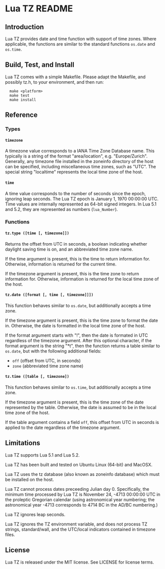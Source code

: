 # Lua TZ README

## Introduction

Lua TZ provides date and time function with support of time zones. Where
applicable, the functions are similar to the standard functions `os.date`
and `os.time`.


## Build, Test, and Install

Lua TZ comes with a simple Makefile. Please adapt the Makefile, and possibly
tz.h, to your environment, and then run:

```
  make <platform>
  make test
  make install
```

## Reference

### Types

#### `timezone`

A timezone value corresponds to a IANA Time Zone Database name. This typically
is a string of the format "area/location", e.g. "Europe/Zurich". Generally, any
timezone file installed in the zoneinfo directory of the host can be specified,
including miscellaneous time zones, such as "UTC". The special string
"localtime" represents the local time zone of the host.


#### `time`

A time value corresponds to the number of seconds since the epoch, ignoring
leap seconds. The Lua TZ epoch is January 1, 1970 00:00:00 UTC. Time values are
internally represented as 64-bit signed integers. In Lua 5.1 and 5.2, they
are represented as numbers (`lua_Number`).


### Functions

#### `tz.type ([time [, timezone]])`

Returns the offset from UTC in seconds, a boolean indicating whether daylight
saving time is on, and an abbreviated time zone name.

If the time argument is present, this is the time to return information for.
Otherwise, information is returned for the current time.

If the timezone argument is present, this is the time zone to return information
for. Otherwise, information is returned for the local time zone of the host.


#### `tz.date ([format [, time [, timezone]]])`

This function behaves similar to `os.date`, but additionally accepts a time
zone.

If the timezone argument is present, this is the time zone to format the date
in. Otherwise, the date is formatted in the local time zone of the host.

If the format argument starts with "!", then the date is formated in UTC
regardless of the timezone argument. After this optional character, if the
format argument is the string "\*t", then the function returns a table similar
to `os.date`, but with the following additional fields:

* `off` (offset from UTC, in seconds)
* `zone` (abbreviated time zone name)


#### `tz.time ([table [, timezone])`

This function behaves similar to `os.time`, but additionally accepts a time
zone.

If the timezone argument is present, this is the time zone of the date
represented by the table. Otherwise, the date is assumed to be in the local
time zone of the host.

If the table argument contains a field `off`, this offset from UTC in seconds
is applied to the date regardless of the timezone argument.


## Limitations

Lua TZ supports Lua 5.1 and Lua 5.2.

Lua TZ has been built and tested on Ubuntu Linux (64-bit) and MacOSX.

Lua TZ uses the tz database (also known as zoneinfo database) which must be
installed on the host.

Lua TZ cannot process dates preceeding Julian day 0. Specifically, the
minimum time processed by Lua TZ is November 24, -4713 00:00:00 UTC in the
proleptic Gregorian calendar (using astronomical year numbering; the
astronomical year -4713 corresponds to 4714 BC in the AD/BC numbering.)

Lua TZ ignores leap seconds.

Lua TZ ignores the TZ environment variable, and does not process TZ strings,
standard/wall, and the UTC/local indicators contained in timezone files.


## License

Lua TZ is released under the MIT license. See LICENSE for license terms.
